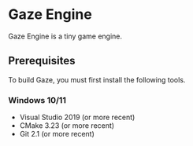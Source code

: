 # Gaze Engine
Gaze Engine is a tiny game engine.

## Prerequisites

To build Gaze, you must first install the following tools.

### Windows 10/11
- Visual Studio 2019 (or more recent)
- CMake 3.23 (or more recent)
- Git 2.1 (or more recent)

[//]: # (### macOS >= 10.15 &#40;x86_64&#41;)

[//]: # (- Xcode 12.3 &#40;or more recent&#41;)

[//]: # (- CMake 3.19 &#40;or more recent&#41;)

[//]: # (- Git 2.1 &#40;or more recent&#41;)

[//]: # (## Build Gaze)

[//]: # ()
[//]: # (### Build on Windows)

[//]: # (```)

[//]: # (cmake -S . -B build)

[//]: # (```)

[//]: # ()
[//]: # (### Build on macOS)

[//]: # ()
[//]: # (To compile Gaze, you must have the most recent version of Xcode installed.)

[//]: # (Then run 'cmake' from the project's root directory, to generate a project of Xcode.)

[//]: # ()
[//]: # (```)

[//]: # (cmake -S . -B build -G "Xcode")

[//]: # (```)

[//]: # (and you can build the project with)

[//]: # (```)

[//]: # (cmake --build build --config Release)

[//]: # (```)